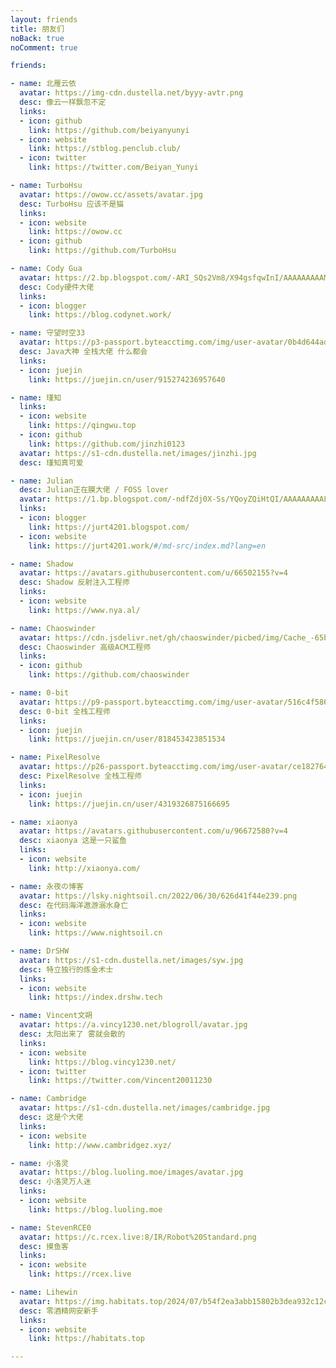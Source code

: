 ```yaml
---
layout: friends
title: 朋友们
noBack: true
noComment: true

friends:

- name: 北雁云依
  avatar: https://img-cdn.dustella.net/byyy-avtr.png
  desc: 像云一样飘忽不定
  links:
  - icon: github
    link: https://github.com/beiyanyunyi
  - icon: website
    link: https://stblog.penclub.club/
  - icon: twitter
    link: https://twitter.com/Beiyan_Yunyi

- name: TurboHsu
  avatar: https://owow.cc/assets/avatar.jpg
  desc: TurboHsu 应该不是猫
  links:
  - icon: website
    link: https://owow.cc
  - icon: github
    link: https://github.com/TurboHsu

- name: Cody Gua
  avatar: https://2.bp.blogspot.com/-ARI_SQs2Vm8/X94gsfqwInI/AAAAAAAAAMw/XOWB3XID_OEpqw647HLt3lbvlkTcvs0VQCK4BGAYYCw/s113/photo_2020-06-03_18-10-44.jpg
  desc: Cody硬件大佬
  links:
  - icon: blogger
    link: https://blog.codynet.work/

- name: 守望时空33
  avatar: https://p3-passport.byteacctimg.com/img/user-avatar/0b4d644ad3f122200428aa4a333df048~300x300.image
  desc: Java大神 全栈大佬 什么都会
  links:
  - icon: juejin
    link: https://juejin.cn/user/915274236957640

- name: 瑾知
  links:
  - icon: website
    link: https://qingwu.top
  - icon: github
    link: https://github.com/jinzhi0123
  avatar: https://s1-cdn.dustella.net/images/jinzhi.jpg
  desc: 瑾知真可爱

- name: Julian
  desc: Julian正在膜大佬 / FOSS lover
  avatar: https://1.bp.blogspot.com/-ndfZdj0X-Ss/YQoyZQiHtQI/AAAAAAAAALs/JQvRfGtjEq8T0ztPK_A8fRmiAM3ZGOwPQCK4BGAYYCw/s113/unnamed.jpg
  links:
  - icon: blogger
    link: https://jurt4201.blogspot.com/
  - icon: website
    link: https://jurt4201.work/#/md-src/index.md?lang=en

- name: Shadow
  avatar: https://avatars.githubusercontent.com/u/66502155?v=4
  desc: Shadow 反射注入工程师
  links:
  - icon: website
    link: https://www.nya.al/

- name: Chaoswinder
  avatar: https://cdn.jsdelivr.net/gh/chaoswinder/picbed/img/Cache_-65b27e48fad62d25..jpg
  desc: Chaoswinder 高级ACM工程师
  links:
  - icon: github
    link: https://github.com/chaoswinder

- name: 0-bit
  avatar: https://p9-passport.byteacctimg.com/img/user-avatar/516c4f58673b0fd3d9eb1b1103f89fec~300x300.image
  desc: 0-bit 全栈工程师
  links:
  - icon: juejin
    link: https://juejin.cn/user/818453423851534

- name: PixelResolve
  avatar: https://p26-passport.byteacctimg.com/img/user-avatar/ce18276431434e8e296de439e5350446~300x300.image
  desc: PixelResolve 全栈工程师
  links:
  - icon: juejin
    link: https://juejin.cn/user/4319326875166695

- name: xiaonya
  avatar: https://avatars.githubusercontent.com/u/96672580?v=4
  desc: xiaonya 这是一只鲨鱼
  links:
  - icon: website
    link: http://xiaonya.com/

- name: 永夜の博客
  avatar: https://lsky.nightsoil.cn/2022/06/30/626d41f44e239.png
  desc: 在代码海洋遨游溺水身亡
  links:
  - icon: website
    link: https://www.nightsoil.cn

- name: DrSHW
  avatar: https://s1-cdn.dustella.net/images/syw.jpg
  desc: 特立独行的炼金术士
  links:
  - icon: website
    link: https://index.drshw.tech

- name: Vincent文朔
  avatar: https://a.vincy1230.net/blogroll/avatar.jpg
  desc: 太阳出来了 雾就会散的
  links:
  - icon: website
    link: https://blog.vincy1230.net/
  - icon: twitter
    link: https://twitter.com/Vincent20011230

- name: Cambridge
  avatar: https://s1-cdn.dustella.net/images/cambridge.jpg
  desc: 这是个大佬
  links:
  - icon: website
    link: http://www.cambridgez.xyz/

- name: 小洛灵
  avatar: https://blog.luoling.moe/images/avatar.jpg
  desc: 小洛灵万人迷
  links:
  - icon: website
    link: https://blog.luoling.moe

- name: StevenRCE0
  avatar: https://c.rcex.live:8/IR/Robot%20Standard.png
  desc: 摸鱼客
  links:
  - icon: website
    link: https://rcex.live

- name: Lihewin
  avatar: https://img.habitats.top/2024/07/b54f2ea3abb15802b3dea932c12c79b6.webp
  desc: 零酒精网安新手
  links:
  - icon: website
    link: https://habitats.top

---
```


<!--

[
  {
    "name": "北雁云依",
    "links": [
      {
        "icon": "github",
        "link": "https://github.com/beiyanyunyi",
      },
      {
        "icon": "website",
        "link": "https://stblog.penclub.club/",
      },
      {
        "icon": "twitter",
        "link": "https://twitter.com/Beiyan_Yunyi",
      },
    ],
    "avatar": "https://img-cdn.dustella.net/byyy-avtr.png",
    "desc": "像云一样飘忽不定",
  },
  {
    "name": "TurboHsu",
    "links": [
      {
        "icon": "website",
        "link": "https://owow.cc",
      },
      {
        "icon": "github",
        "link": "https://github.com/TurboHsu",
      },
    ],
    "avatar": "https://owow.cc/assets/avatar.jpg",
    "desc": "TurboHsu 应该不是猫",
  },
  {
    "name": "Cody Gua",
    "links": [
      {
        "icon": "blogger",
        "link": "https://blog.codynet.work/",
      },
    ],
    "avatar":
      "https://2.bp.blogspot.com/-ARI_SQs2Vm8/X94gsfqwInI/AAAAAAAAAMw/XOWB3XID_OEpqw647HLt3lbvlkTcvs0VQCK4BGAYYCw/s113/photo_2020-06-03_18-10-44.jpg",
    "desc": "Cody硬件大佬",
  },
  {
    "name": "守望时空33",
    "links": [
      {
        "icon": "juejin",
        "link": "https://juejin.cn/user/915274236957640",
      },
    ],
    "avatar":
      "https://p3-passport.byteacctimg.com/img/user-avatar/0b4d644ad3f122200428aa4a333df048~300x300.image",
    "desc": "Java大神 全栈大佬 什么都会",
  },
  {
    "name": "瑾知",
    "links": [
      {
        "icon": "website",
        "link": "https://qingwu.top",
      },
      {
        "icon": "github",
        "link": "https://github.com/jinzhi0123",
      },
    ],
    "avatar":
      "https://s1-cdn.dustella.net/images/jinzhi.jpg",
    "desc": "瑾知真可爱",
  },
  {
    "name": "Julian",
    "links": [
      {
        "icon": "blogger",
        "link": "https://jurt4201.blogspot.com/",
      },
      {
        "icon": "website",
        "link": "https://jurt4201.work/#/md-src/index.md?lang=en;",
      },
    ],
    "avatar":
      "https://1.bp.blogspot.com/-ndfZdj0X-Ss/YQoyZQiHtQI/AAAAAAAAALs/JQvRfGtjEq8T0ztPK_A8fRmiAM3ZGOwPQCK4BGAYYCw/s113/unnamed.jpg",
    "desc": "Julian正在膜大佬 / FOSS lover",
  },
  {
    "name": "Shadow",
    "links": [
      {
        "icon": "website",
        "link": "https://www.nya.al/",
      },
    ],
    "avatar": "https://avatars.githubusercontent.com/u/66502155?v=4",
    "desc": "Shadow 反射注入工程师",
  },
  {
    "name": "Chaoswinder",
    "links": [
      {
        "icon": "github",
        "link": "https://github.com/chaoswinder",
      },
    ],
    "avatar":
      "https://cdn.jsdelivr.net/gh/chaoswinder/picbed/img/Cache_-65b27e48fad62d25..jpg",
    "desc": "Chaoswinder 高级ACM工程师",
  },
  {
    "name": "0-bit",
    "links": [
      {
        "icon": "juejin",
        "link": "https://juejin.cn/user/818453423851534",
      },
    ],
    "avatar":
      "https://p9-passport.byteacctimg.com/img/user-avatar/516c4f58673b0fd3d9eb1b1103f89fec~300x300.image",
    "desc": "0-bit 全栈工程师",
  },
  {
    "name": "PixelResolve",
    "links": [
      {
        "icon": "juejin",
        "link": "https://juejin.cn/user/4319326875166695",
      },
    ],
    "avatar":
      "https://p26-passport.byteacctimg.com/img/user-avatar/ce18276431434e8e296de439e5350446~300x300.image",
    "desc": "PixelResolve 全栈工程师",
  },
  {
    "name": "xiaonya",
    "links": [
      {
        "icon": "website",
        "link": "http://xiaonya.com/",
      },
    ],
    "avatar": "https://avatars.githubusercontent.com/u/96672580?v=4",
    "desc": "xiaonya 这是一只鲨鱼",
  },
  {
    "name": "永夜の博客",
    "links": [
      {
        "icon": "website",
        "link": "https://www.nightsoil.cn",
      },
    ],
    "avatar": "https://lsky.nightsoil.cn/2022/06/30/626d41f44e239.png",
    "desc": "在代码海洋遨游溺水身亡",
  },
  {
    "name": "DrSHW",
    "links": [
      {
        "icon": "website",
        "link": "https://index.drshw.tech",
      },
    ],
    "avatar":
      "https://s1-cdn.dustella.net/images/syw.jpg",
    "desc": "特立独行的炼金术士",
  },
  {
    "name": "Vincent文朔",
    "links": [
      {
        "icon": "website",
        "link": "https://blog.vincy1230.net/",
      },
      {
        "icon": "twitter",
        "link": "https://twitter.com/Vincent20011230",
      },
    ],
    "avatar": "https://a.vincy1230.net/blogroll/avatar.jpg",
    "desc": "太阳出来了 雾就会散的",
  },
  {
    "name": "Cambridge",
    "links": [
      {
        "icon": "website",
        "link": "http://www.cambridgez.xyz/",
      },
    ],
    "avatar":
      "https://s1-cdn.dustella.net/images/cambridge.jpg",
    "desc": "这是个大佬",
  },
  {
    "name": "小洛灵",
    "links": [
      {
        "icon": "website",
        "link": "https://blog.luoling.moe"
      }
    ],
    "avatar": "https://blog.luoling.moe/images/avatar.jpg",
    "desc": "小洛灵万人迷"
  },
  {
    "name": "StevenRCE0",
    "links": [
      {
        "icon": "website",
        "link": "https://rcex.live"
      }
    ],
    "avatar": "https://c.rcex.live:8/IR/Robot%20Standard.png",
    "desc": "摸鱼客"
  },
  {
    "name": "Lihewin",
    "links": [
      {
        "icon": "website",
        "link": "https://habitats.top"
      }
    ],
    "avatar": "https://img.habitats.top/2024/07/b54f2ea3abb15802b3dea932c12c79b6.webp",
    "desc": "零酒精网安新手"
  }
];
 -->
